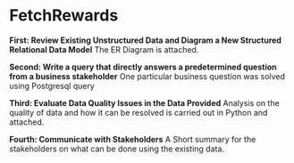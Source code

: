 # FetchRewards

**First: Review Existing Unstructured Data and Diagram a New Structured Relational Data Model**
The ER Diagram is attached.

**Second: Write a query that directly answers a predetermined question from a business stakeholder**
One particular business question was solved using Postgresql query


**Third: Evaluate Data Quality Issues in the Data Provided**
Analysis on the quality of data and how it can be resolved is carried out in Python and attached.


**Fourth: Communicate with Stakeholders**
A Short summary for the stakeholders on what can be done using the existing data.
